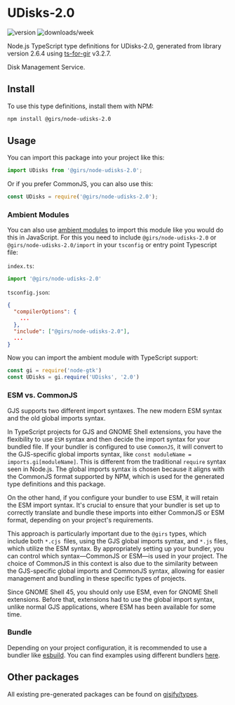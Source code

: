 
# UDisks-2.0

![version](https://img.shields.io/npm/v/@girs/node-udisks-2.0)
![downloads/week](https://img.shields.io/npm/dw/@girs/node-udisks-2.0)


Node.js TypeScript type definitions for UDisks-2.0, generated from library version 2.6.4 using [ts-for-gir](https://github.com/gjsify/ts-for-gir) v3.2.7.

Disk Management Service.

## Install

To use this type definitions, install them with NPM:
```bash
npm install @girs/node-udisks-2.0
```

## Usage

You can import this package into your project like this:
```ts
import UDisks from '@girs/node-udisks-2.0';
```

Or if you prefer CommonJS, you can also use this:
```ts
const UDisks = require('@girs/node-udisks-2.0');
```

### Ambient Modules

You can also use [ambient modules](https://github.com/gjsify/ts-for-gir/tree/main/packages/cli#ambient-modules) to import this module like you would do this in JavaScript.
For this you need to include `@girs/node-udisks-2.0` or `@girs/node-udisks-2.0/import` in your `tsconfig` or entry point Typescript file:

`index.ts`:
```ts
import '@girs/node-udisks-2.0'
```

`tsconfig.json`:
```json
{
  "compilerOptions": {
    ...
  },
  "include": ["@girs/node-udisks-2.0"],
  ...
}
```

Now you can import the ambient module with TypeScript support: 

```ts
const gi = require('node-gtk')
const UDisks = gi.require('UDisks', '2.0')
```



### ESM vs. CommonJS

GJS supports two different import syntaxes. The new modern ESM syntax and the old global imports syntax.

In TypeScript projects for GJS and GNOME Shell extensions, you have the flexibility to use `ESM` syntax and then decide the import syntax for your bundled file. If your bundler is configured to use `CommonJS`, it will convert to the GJS-specific global imports syntax, like `const moduleName = imports.gi[moduleName]`. This is different from the traditional `require` syntax seen in Node.js. The global imports syntax is chosen because it aligns with the CommonJS format supported by NPM, which is used for the generated type definitions and this package.

On the other hand, if you configure your bundler to use ESM, it will retain the ESM import syntax. It's crucial to ensure that your bundler is set up to correctly translate and bundle these imports into either CommonJS or ESM format, depending on your project's requirements.

This approach is particularly important due to the `@girs` types, which include both `*.cjs `files, using the GJS global imports syntax, and `*.js` files, which utilize the ESM syntax. By appropriately setting up your bundler, you can control which syntax—CommonJS or ESM—is used in your project. The choice of CommonJS in this context is also due to the similarity between the GJS-specific global imports and CommonJS syntax, allowing for easier management and bundling in these specific types of projects.

Since GNOME Shell 45, you should only use ESM, even for GNOME Shell extensions. Before that, extensions had to use the global import syntax, unlike normal GJS applications, where ESM has been available for some time.

### Bundle

Depending on your project configuration, it is recommended to use a bundler like [esbuild](https://esbuild.github.io/). You can find examples using different bundlers [here](https://github.com/gjsify/ts-for-gir/tree/main/examples).

## Other packages

All existing pre-generated packages can be found on [gjsify/types](https://github.com/gjsify/types).

